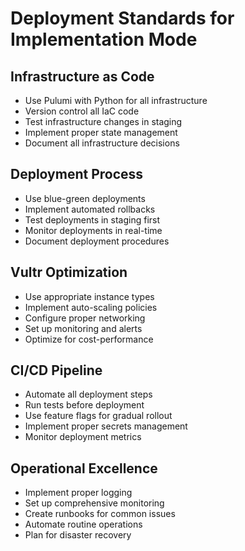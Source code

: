 # Deployment Standards for Implementation Mode

## Infrastructure as Code
- Use Pulumi with Python for all infrastructure
- Version control all IaC code
- Test infrastructure changes in staging
- Implement proper state management
- Document all infrastructure decisions

## Deployment Process
- Use blue-green deployments
- Implement automated rollbacks
- Test deployments in staging first
- Monitor deployments in real-time
- Document deployment procedures

## Vultr Optimization
- Use appropriate instance types
- Implement auto-scaling policies
- Configure proper networking
- Set up monitoring and alerts
- Optimize for cost-performance

## CI/CD Pipeline
- Automate all deployment steps
- Run tests before deployment
- Use feature flags for gradual rollout
- Implement proper secrets management
- Monitor deployment metrics

## Operational Excellence
- Implement proper logging
- Set up comprehensive monitoring
- Create runbooks for common issues
- Automate routine operations
- Plan for disaster recovery 